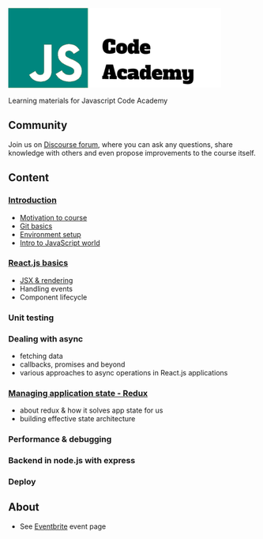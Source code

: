 ![Code Academy](/assets/img/js-logo-msd-big.png)

Learning materials for Javascript Code Academy

## Community

Join us on [Discourse forum](http://discourse.js-code-academy.eu/),
where you can ask any questions, share knowledge with others
and even propose improvements to the course itself.

## Content

### [Introduction](introduction/README.md)

 - [Motivation to course](introduction/motivation.md)
 - [Git basics](introduction/git_basics.md)
 - [Environment setup](introduction/environment.md)
 - [Intro to JavaScript world](introduction/intro_to_js.md)

### [React.js basics](react_basics/README.md)
 - [JSX & rendering](react_basics/jsx_rendering.md)
 - Handling events
 - Component lifecycle

### Unit testing

### Dealing with async
- fetching data
- callbacks, promises and beyond
- various approaches to async operations in React.js applications

### [Managing application state - Redux](redux/README.md)
 - about redux & how it solves app state for us
 - building effective state architecture
 
### Performance & debugging

### Backend in node.js with express

### Deploy

## About

- See [Eventbrite](https://www.eventbrite.com/e/javascript-code-academy-by-msd-at-prague-tickets-31930493967) event page
